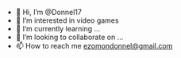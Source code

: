 - 👋 Hi, I’m @Donnel17
- 👀 I’m interested in video games 
- 🌱 I’m currently learning ...
- 💞️ I’m looking to collaborate on ...
- 📫 How to reach me ezomondonnel@gmail.com

<!---
Donnel17/Donnel17 is a ✨ special ✨ repository because its `README.md` (this file) appears on your GitHub profile.
You can click the Preview link to take a look at your changes.
--->
